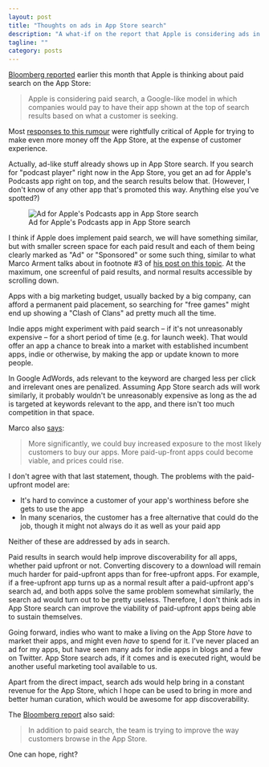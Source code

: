 ```yaml
---
layout: post
title: "Thoughts on ads in App Store search"
description: "A what-if on the report that Apple is considering ads in App Store search results."
tagline: ""
category: posts
---
```


[Bloomberg reported][bloomberg] earlier this month that Apple is
thinking about paid search on the App Store:

> Apple is considering paid search, a Google-like model in which
> companies would pay to have their app shown at the top of search
> results based on what a customer is seeking.

[bloomberg]: http://www.bloomberg.com/news/articles/2016-04-14/apple-said-to-pursue-new-search-features-for-crowded-app-store

Most [responses to this rumour][mjtsai] were rightfully critical of
Apple for trying to make even more money off the App Store, at the
expense of customer experience.

[mjtsai]: http://mjtsai.com/blog/2016/04/15/paid-app-store-search/

Actually, ad-like stuff already shows up in App Store search. If you
search for "podcast player" right now in the App Store, you get an ad
for Apple's Podcasts app right on top, and the search results below
that. (However, I don't know of any other app that's promoted this way.
Anything else you've spotted?)

<figure>
<img alt="Ad for Apple's Podcasts app in App Store search"
     src="/images/paid-search/podcasts-ad.png"
     srcset="/images/paid-search/podcasts-ad.png 1x, {{ site.url }}/images/paid-search/podcasts@2X.png 2x"
    />
<figcaption>
Ad for Apple's Podcasts app in App Store search
</figcaption>
</figure>

I think if Apple does implement paid search, we will have something
similar, but with smaller screen space for each paid result and each of
them being clearly marked as "Ad" or "Sponsored" or some such thing,
similar to what Marco Arment talks about in footnote #3 of [his post on
this topic][marco]. At the maximum, one screenful of paid results, and normal
results accessible by scrolling down.

[marco]: https://marco.org/2016/04/21/paid-app-store-search

Apps with a big marketing budget, usually backed by a big company, can
afford a permanent paid placement, so searching for "free games" might
end up showing a "Clash of Clans" ad pretty much all the time.

Indie apps might experiment with paid search &ndash; if it's not
unreasonably expensive &ndash; for a short period of time (e.g. for
launch week). That would offer an app a chance to break into a market
with established incumbent apps, indie or otherwise, by making the
app or update known to more people.

In Google AdWords, ads relevant to the keyword are charged less per
click and irrelevant ones are penalized. Assuming App Store search ads will
work similarly, it probably wouldn't be unreasonably expensive as long
as the ad is targeted at keywords relevant to the app, and there isn't
too much competition in that space.

Marco also [says][marco]:

> More significantly, we could buy increased exposure to the most likely
> customers to buy our apps. More paid-up-front apps could become
> viable, and prices could rise.

I don't agree with that last statement, though. The problems with the
paid-upfront model are:

  - It's hard to convince a customer of your app's worthiness before she
    gets to use the app
  - In many scenarios, the customer has a free alternative that could
    do the job, though it might not always do it as well as your paid app

Neither of these are addressed by ads in search.

Paid results in search would help improve discoverability for all apps,
whether paid upfront or not.  Converting discovery to a download will
remain much harder for paid-upfront apps than for free-upfront apps. For
example, if a free-upfront app turns up as a normal result after a
paid-upfront app's search ad, and both apps solve the same problem
somewhat similarly, the search ad would turn out to be pretty useless.
Therefore, I don't think ads in App Store search can improve the
viability of paid-upfront apps being able to sustain themselves.

Going forward, indies who want to make a living on the App Store *have*
to market their apps, and might even *have* to spend for it. I've never
placed an ad for my apps, but have seen many ads for indie apps in blogs
and a few on Twitter. App Store search ads, if it comes and is executed
right, would be another useful marketing tool available to us.

Apart from the direct impact, search ads would help bring in a constant
revenue for the App Store, which I hope can be used to bring in more
and better human curation, which would be awesome for app
discoverability.

The [Bloomberg report][bloomberg] also said:

> In addition to paid search, the team is trying to improve the way
> customers browse in the App Store.

One can hope, right?

